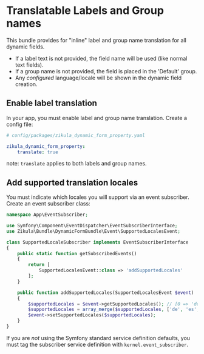 # Translatable Labels and Group names

This bundle provides for "inline" label and group name translation for all dynamic fields.
 - If a label text is not provided, the field name will be used (like normal text fields).
 - If a group name is not provided, the field is placed in the 'Default' group.
 - Any _configured_ language/locale will be shown in the dynamic field creation.

## Enable label translation

In your app, you must enable label and group name translation. Create a config file:

```yaml
# config/packages/zikula_dynamic_form_property.yaml

zikula_dynamic_form_property:
    translate: true
```

note: `translate` applies to both labels and group names.

## Add supported translation locales

You must indicate which locales you will support via an event subscriber. Create an event subscriber class:

```php
namespace App\EventSubscriber;

use Symfony\Component\EventDispatcher\EventSubscriberInterface;
use Zikula\Bundle\DynamicFormBundle\Event\SupportedLocalesEvent;

class SupportedLocaleSubscriber implements EventSubscriberInterface
{
    public static function getSubscribedEvents()
    {
        return [
            SupportedLocalesEvent::class => 'addSupportedLocales'
        ];
    }

    public function addSupportedLocales(SupportedLocalesEvent $event)
    {
        $supportedLocales = $event->getSupportedLocales(); // [0 => 'default']
        $supportedLocales = array_merge($supportedLocales, ['de', 'es', 'fr_FR', 'fr_BE']);
        $event->setSupportedLocales($supportedLocales);
    }
}
```

If you are _not_ using the Symfony standard service definition defaults, you must tag the subscriber service definition
with `kernel.event_subscriber`.